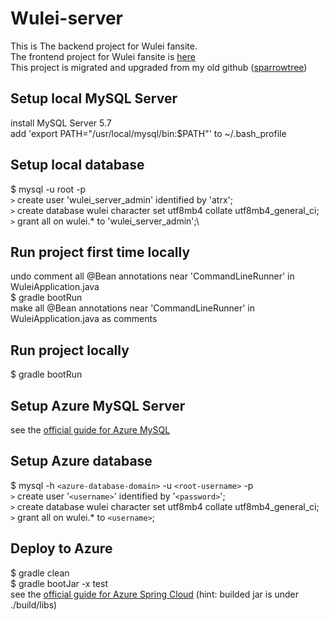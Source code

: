# Wulei-server
This is The backend project for Wulei fansite.\
The frontend project for Wulei fansite is [here](https://github.com/shuanglufeixxxx/wulei)\
This project is migrated and upgraded from my old github ([sparrowtree](https://github.com/sparrowtree/wulei-server))
## Setup local MySQL Server
install MySQL Server 5.7\
add 'export PATH="/usr/local/mysql/bin:$PATH"' to ~/.bash_profile
## Setup local database
$ mysql -u root -p\
`>` create user 'wulei_server_admin' identified by 'atrx';\
`>` create database wulei character set utf8mb4 collate utf8mb4_general_ci;\
`>` grant all on wulei.* to 'wulei_server_admin';\
## Run project first time locally
undo comment all @Bean annotations near 'CommandLineRunner' in WuleiApplication.java\
$ gradle bootRun\
make all @Bean annotations near 'CommandLineRunner' in WuleiApplication.java as comments
## Run project locally
$ gradle bootRun
## Setup Azure MySQL Server
see the [official guide for Azure MySQL](https://docs.microsoft.com/en-us/azure/mysql/)
## Setup Azure database
$ mysql -h `<azure-database-domain>` -u `<root-username>` -p\
`>` create user '`<username>`' identified by '`<password>`';\
`>` create database wulei character set utf8mb4 collate utf8mb4_general_ci;\
`>` grant all on wulei.* to `<username>`;
## Deploy to Azure
$ gradle clean\
$ gradle bootJar -x test\
see the [official guide for Azure Spring Cloud](https://docs.microsoft.com/en-us/azure/spring-cloud/) (hint: builded jar is under ./build/libs)